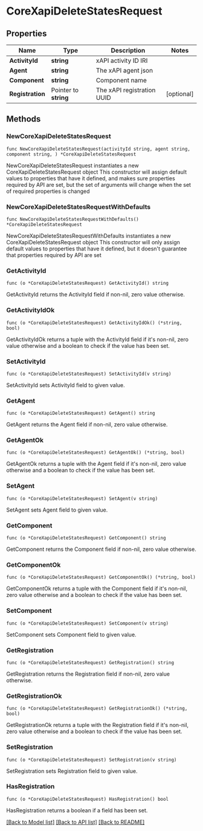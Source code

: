 # CoreXapiDeleteStatesRequest

## Properties

Name | Type | Description | Notes
------------ | ------------- | ------------- | -------------
**ActivityId** | **string** | xAPI activity ID IRI | 
**Agent** | **string** | The xAPI agent json | 
**Component** | **string** | Component name | 
**Registration** | Pointer to **string** | The xAPI registration UUID | [optional] 

## Methods

### NewCoreXapiDeleteStatesRequest

`func NewCoreXapiDeleteStatesRequest(activityId string, agent string, component string, ) *CoreXapiDeleteStatesRequest`

NewCoreXapiDeleteStatesRequest instantiates a new CoreXapiDeleteStatesRequest object
This constructor will assign default values to properties that have it defined,
and makes sure properties required by API are set, but the set of arguments
will change when the set of required properties is changed

### NewCoreXapiDeleteStatesRequestWithDefaults

`func NewCoreXapiDeleteStatesRequestWithDefaults() *CoreXapiDeleteStatesRequest`

NewCoreXapiDeleteStatesRequestWithDefaults instantiates a new CoreXapiDeleteStatesRequest object
This constructor will only assign default values to properties that have it defined,
but it doesn't guarantee that properties required by API are set

### GetActivityId

`func (o *CoreXapiDeleteStatesRequest) GetActivityId() string`

GetActivityId returns the ActivityId field if non-nil, zero value otherwise.

### GetActivityIdOk

`func (o *CoreXapiDeleteStatesRequest) GetActivityIdOk() (*string, bool)`

GetActivityIdOk returns a tuple with the ActivityId field if it's non-nil, zero value otherwise
and a boolean to check if the value has been set.

### SetActivityId

`func (o *CoreXapiDeleteStatesRequest) SetActivityId(v string)`

SetActivityId sets ActivityId field to given value.


### GetAgent

`func (o *CoreXapiDeleteStatesRequest) GetAgent() string`

GetAgent returns the Agent field if non-nil, zero value otherwise.

### GetAgentOk

`func (o *CoreXapiDeleteStatesRequest) GetAgentOk() (*string, bool)`

GetAgentOk returns a tuple with the Agent field if it's non-nil, zero value otherwise
and a boolean to check if the value has been set.

### SetAgent

`func (o *CoreXapiDeleteStatesRequest) SetAgent(v string)`

SetAgent sets Agent field to given value.


### GetComponent

`func (o *CoreXapiDeleteStatesRequest) GetComponent() string`

GetComponent returns the Component field if non-nil, zero value otherwise.

### GetComponentOk

`func (o *CoreXapiDeleteStatesRequest) GetComponentOk() (*string, bool)`

GetComponentOk returns a tuple with the Component field if it's non-nil, zero value otherwise
and a boolean to check if the value has been set.

### SetComponent

`func (o *CoreXapiDeleteStatesRequest) SetComponent(v string)`

SetComponent sets Component field to given value.


### GetRegistration

`func (o *CoreXapiDeleteStatesRequest) GetRegistration() string`

GetRegistration returns the Registration field if non-nil, zero value otherwise.

### GetRegistrationOk

`func (o *CoreXapiDeleteStatesRequest) GetRegistrationOk() (*string, bool)`

GetRegistrationOk returns a tuple with the Registration field if it's non-nil, zero value otherwise
and a boolean to check if the value has been set.

### SetRegistration

`func (o *CoreXapiDeleteStatesRequest) SetRegistration(v string)`

SetRegistration sets Registration field to given value.

### HasRegistration

`func (o *CoreXapiDeleteStatesRequest) HasRegistration() bool`

HasRegistration returns a boolean if a field has been set.


[[Back to Model list]](../README.md#documentation-for-models) [[Back to API list]](../README.md#documentation-for-api-endpoints) [[Back to README]](../README.md)


